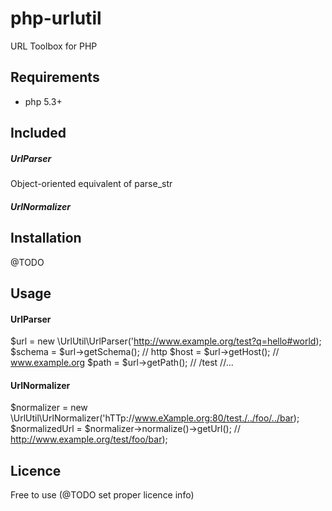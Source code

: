 # php-urlutil

URL Toolbox for PHP


## Requirements


- php 5.3+


## Included


##### UrlParser
 Object-oriented equivalent of parse_str

##### UrlNormalizer

## Installation


@TODO


## Usage


#### UrlParser

  $url = new \UrlUtil\UrlParser('http://www.example.org/test?q=hello#world);
  $schema = $url->getSchema(); // http
  $host = $url->getHost(); // www.example.org
  $path = $url->getPath(); // /test
  //...


#### UrlNormalizer

  $normalizer = new \UrlUtil\UrlNormalizer('hTTp://www.eXample.org:80/test./../foo/../bar);
  $normalizedUrl = $normalizer->normalize()->getUrl(); // http://www.example.org/test/foo/bar);



Licence
-------
Free to use (@TODO set proper licence info)



